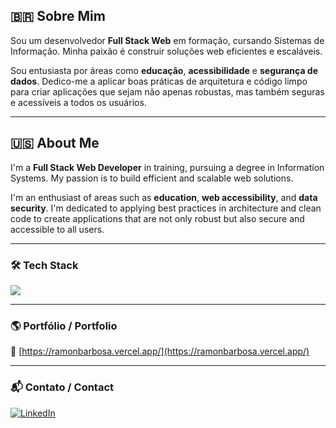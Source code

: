 ## 🇧🇷 Sobre Mim
Sou um desenvolvedor **Full Stack Web** em formação, cursando Sistemas de Informação. Minha paixão é construir soluções web eficientes e escaláveis.

Sou entusiasta por áreas como **educação**, **acessibilidade** e **segurança de dados**. Dedico-me a aplicar boas práticas de arquitetura e código limpo para criar aplicações que sejam não apenas robustas, mas também seguras e acessíveis a todos os usuários.

---

## 🇺🇸 About Me
I'm a **Full Stack Web Developer** in training, pursuing a degree in Information Systems. My passion is to build efficient and scalable web solutions.

I'm an enthusiast of areas such as **education**, **web accessibility**, and **data security**. I'm dedicated to applying best practices in architecture and clean code to create applications that are not only robust but also secure and accessible to all users.

---

### 🛠 Tech Stack
<p>
  <a href="https://skillicons.dev">
     <img src="https://skillicons.dev/icons?i=java,spring,maven,js,ts,angular,linux,git,docker,sqlite,postgres,redis,mongodb,hibernate,rabbitmq,aws,githubactions,cloudflare" />
    <!-- <img src="https://skillicons.dev/icons?i=java,spring,maven,nodejs,js,ts,express,nestjs,linux,git,docker,sqlite,postgres,redis,mongodb,prisma,sequelize,hibernate,kafka,rabbitmq,aws,jest,githubactions,cloudflare" /> -->
  </a>
</p>

---

### 🌎 Portfólio / Portfolio
📌 [https://ramonbarbosa.vercel.app/](https://ramonbarbosa.vercel.app/)

---

### 📬 Contato / Contact
<a href="https://www.linkedin.com/in/ramon-barbosa-712273237/" target="_blank">
  <img src="https://img.shields.io/badge/LinkedIn-0077B5?style=for-the-badge&logo=linkedin&logoColor=white" alt="LinkedIn"/>
</a>
